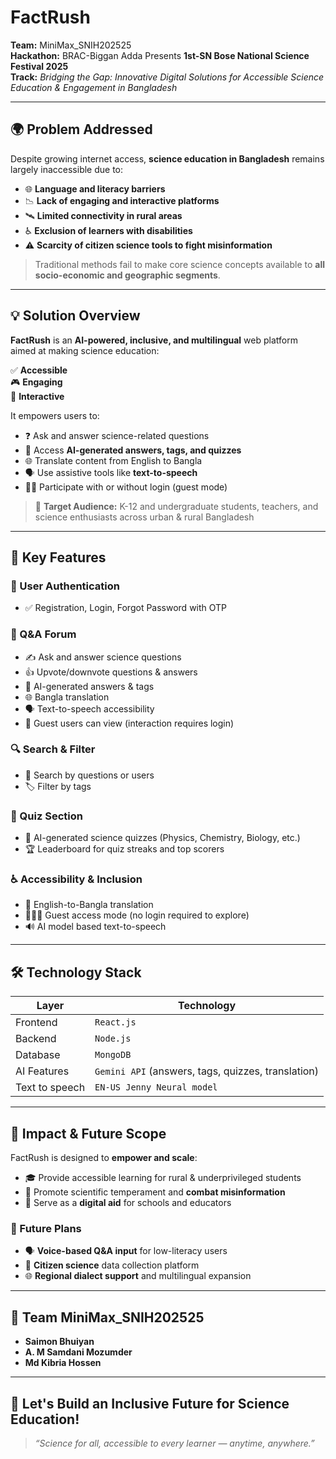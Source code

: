 # FactRush

**Team:** MiniMax_SNIH202525  
**Hackathon:** BRAC-Biggan Adda Presents **1st-SN Bose National Science Festival 2025**  
**Track:** *Bridging the Gap: Innovative Digital Solutions for Accessible Science Education & Engagement in Bangladesh*

---

## 🌍 Problem Addressed

Despite growing internet access, **science education in Bangladesh** remains largely inaccessible due to:

- 🌐 **Language and literacy barriers**
- 📉 **Lack of engaging and interactive platforms**
- 🛰️ **Limited connectivity in rural areas**
- ♿ **Exclusion of learners with disabilities**
- ⚠️ **Scarcity of citizen science tools to fight misinformation**

> Traditional methods fail to make core science concepts available to **all socio-economic and geographic segments**.

---

## 💡 Solution Overview

**FactRush** is an **AI-powered, inclusive, and multilingual** web platform aimed at making science education:

✅ **Accessible**  
🎮 **Engaging**  
🧠 **Interactive**

It empowers users to:

- ❓ Ask and answer science-related questions
- 🤖 Access **AI-generated answers, tags, and quizzes**
- 🌐 Translate content from English to Bangla
- 🗣️ Use assistive tools like **text-to-speech**
- 🧑‍🎓 Participate with or without login (guest mode)

> 🎯 **Target Audience:** K-12 and undergraduate students, teachers, and science enthusiasts across urban & rural Bangladesh

---

## 🔑 Key Features

### 🔐 User Authentication
- ✅ Registration, Login, Forgot Password with OTP

### 🧪 Q&A Forum
- ✍️ Ask and answer science questions
- 👍 Upvote/downvote questions & answers
- 🤖 AI-generated answers & tags
- 🌐 Bangla translation
- 🗣️ Text-to-speech accessibility
- 👀 Guest users can view (interaction requires login)

### 🔍 Search & Filter
- 🔎 Search by questions or users
- 🏷️ Filter by tags

### 🧠 Quiz Section
- 🧪 AI-generated science quizzes (Physics, Chemistry, Biology, etc.)
- 🏆 Leaderboard for quiz streaks and top scorers

### ♿ Accessibility & Inclusion
- 🔄 English-to-Bangla translation
- 🧑‍🤝‍🧑 Guest access mode (no login required to explore)
- 🔊 AI model based text-to-speech
---

## 🛠️ Technology Stack

| Layer       | Technology                      |
|-------------|----------------------------------|
| Frontend    | `React.js`                      |
| Backend     | `Node.js`                       |
| Database    | `MongoDB`                       |
| AI Features | `Gemini API` (answers, tags, quizzes, translation) |
| Text to speech    | `EN-US Jenny Neural model`                       |

---

## 🌱 Impact & Future Scope

FactRush is designed to **empower and scale**:

- 🎓 Provide accessible learning for rural & underprivileged students
- 🧠 Promote scientific temperament and **combat misinformation**
- 🏫 Serve as a **digital aid** for schools and educators

### 🔮 Future Plans

- 🗣️ **Voice-based Q&A input** for low-literacy users
- 🧪 **Citizen science** data collection platform
- 🌐 **Regional dialect support** and multilingual expansion


---

## 👥 Team MiniMax_SNIH202525

- **Saimon Bhuiyan**
- **A. M Samdani Mozumder**
- **Md Kibria Hossen**

---

## 📣 Let's Build an Inclusive Future for Science Education!

> *“Science for all, accessible to every learner — anytime, anywhere.”*

